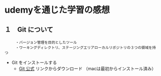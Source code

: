 # udemyを通じた学習の感想
## １　Git について

####  
```   　
     ・バージョン管理を目的としたツール     
     ・ワーキングディレクトリ、ステージングエリアローカルリポジトリの３つの領域を持つ
```

- Git をインストールする
  - [Git 公式](https://gitforwindows.org/) リンクからダウンロード
  （macは最初からインストール済み）
  


